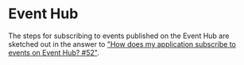 # Event Hub

The steps for subscribing to events published on the Event Hub are sketched out 
in the answer to ["How does my application subscribe to events on Event Hub? #52"](https://github.com/byu-oit/appeng-questions/discussions/52).

